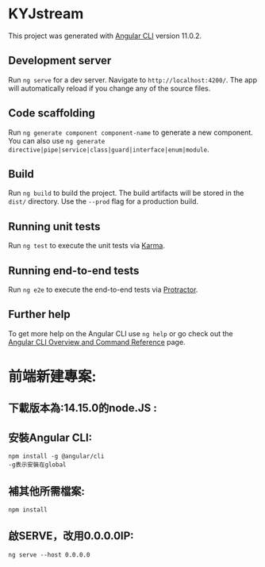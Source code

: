 # KYJstream

This project was generated with [Angular CLI](https://github.com/angular/angular-cli) version 11.0.2.

## Development server

Run `ng serve` for a dev server. Navigate to `http://localhost:4200/`. The app will automatically reload if you change any of the source files.

## Code scaffolding

Run `ng generate component component-name` to generate a new component. You can also use `ng generate directive|pipe|service|class|guard|interface|enum|module`.

## Build

Run `ng build` to build the project. The build artifacts will be stored in the `dist/` directory. Use the `--prod` flag for a production build.

## Running unit tests

Run `ng test` to execute the unit tests via [Karma](https://karma-runner.github.io).

## Running end-to-end tests

Run `ng e2e` to execute the end-to-end tests via [Protractor](http://www.protractortest.org/).

## Further help

To get more help on the Angular CLI use `ng help` or go check out the [Angular CLI Overview and Command Reference](https://angular.io/cli) page.

# 前端新建專案:

  ## 下載版本為:14.15.0的node.JS :  

  ## 安裝Angular CLI:
    npm install -g @angular/cli
    -g表示安裝在global

  ## 補其他所需檔案:
    npm install 
    
  ## 啟SERVE，改用0.0.0.0IP:
    ng serve --host 0.0.0.0
